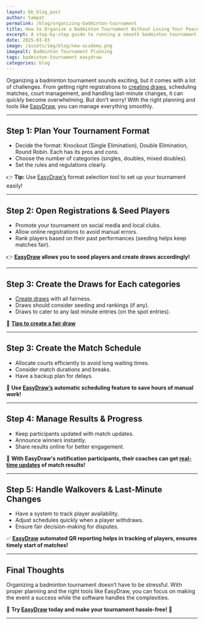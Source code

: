 ```yaml
---
layout: bb_blog_post
author: Sampat
permalink: /blog/organizing-badminton-tournament
title: How to Organize a Badminton Tournament Without Losing Your Peace of Mind
excerpt: A step-by-step guide to running a smooth badminton tournament without stress
date: 2025-03-03
image: /assets/img/blog/new-academy.png
imagealt: Badminton Tournament Planning
tags: badminton-tournament easydraw
categories: blog
---
```



Organizing a badminton tournament sounds exciting, but it comes with a lot of challenges. From getting right registrations to [creating draws](https://easydraws.azurewebsites.net/drawoptions), scheduling matches, court management, and handling last-minute changes, it can quickly become overwhelming. But don’t worry! With the right planning and tools like [EasyDraw](https://easydraws.azurewebsites.net/tools), you can manage everything smoothly.

---

## Step 1: Plan Your Tournament Format
- Decide the format: Knockout (Single Elimination), Double Elimination, Round Robin. Each has its pros and cons.
- Choose the number of categories (singles, doubles, mixed doubles).
- Set the rules and regulations clearly.

👉 **Tip:** Use [EasyDraw’s](https://easydraws.azurewebsites.net/) format selection tool to set up your tournament easily!

---

## Step 2: Open Registrations & Seed Players
- Promote your tournament on social media and local clubs.
- Allow online registrations to avoid manual errors.
- Rank players based on their past performances (seeding helps keep matches fair).

👉 **[EasyDraw](https://easydraws.azurewebsites.net/) allows you to seed players and create draws accordingly!**

---
## Step 3: Create the Draws for Each categories
- [Create draws](https://easydraws.azurewebsites.net/drawoptions) with all fairness.
- Draws should consider seeding and rankings (if any).
- Draws to cater to any last minute entries (on the spot entries).

🎯 **[Tips to create a fair draw](/blog/draws-badminton-tournament)**

---

## Step 3: Create the Match Schedule
- Allocate courts efficiently to avoid long waiting times.
- Consider match durations and breaks.
- Have a backup plan for delays.

🎯 **Use [EasyDraw’s](https://easydraws.azurewebsites.net/) automatic scheduling feature to save hours of manual work!**

---

## Step 4: Manage Results & Progress
- Keep participants updated with match updates.
- Announce winners instantly.
- Share results online for better engagement.

📢 **With EasyDraw's notification participants, their coaches can get [real-time updates](/easdraw/features/real-time-notifications) of match results!**

---

## Step 5: Handle Walkovers & Last-Minute Changes
- Have a system to track player availability.
- Adjust schedules quickly when a player withdraws.
- Ensure fair decision-making for disputes.

✅ **[EasyDraw](/feature/reporting) automated QR reporting helps in tracking of players, ensures timely start of matches!**

---

## Final Thoughts
Organizing a badminton tournament doesn’t have to be stressful. With proper planning and the right tools like EasyDraw, you can focus on making the event a success while the software handles the complexities. 

🏸 **Try [EasyDraw](https://easydraws.azurewebsites.net/) today and make your tournament hassle-free!** 🚀

---



